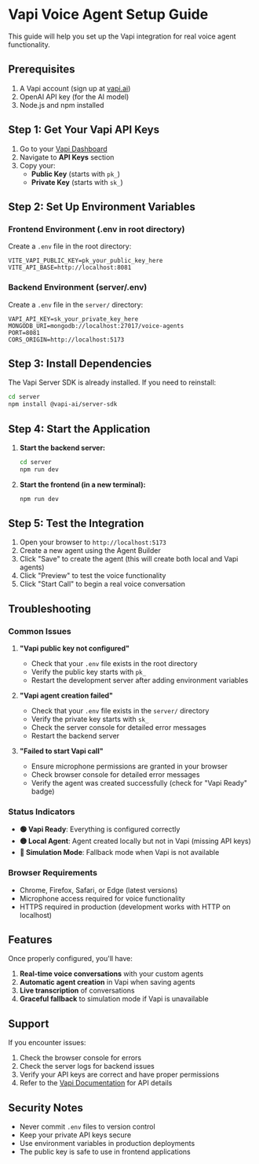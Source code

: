 # Vapi Voice Agent Setup Guide

This guide will help you set up the Vapi integration for real voice agent functionality.

## Prerequisites

1. A Vapi account (sign up at [vapi.ai](https://vapi.ai))
2. OpenAI API key (for the AI model)
3. Node.js and npm installed

## Step 1: Get Your Vapi API Keys

1. Go to your [Vapi Dashboard](https://dashboard.vapi.ai)
2. Navigate to **API Keys** section
3. Copy your:
   - **Public Key** (starts with `pk_`)
   - **Private Key** (starts with `sk_`)

## Step 2: Set Up Environment Variables

### Frontend Environment (.env in root directory)

Create a `.env` file in the root directory:

```env
VITE_VAPI_PUBLIC_KEY=pk_your_public_key_here
VITE_API_BASE=http://localhost:8081
```

### Backend Environment (server/.env)

Create a `.env` file in the `server/` directory:

```env
VAPI_API_KEY=sk_your_private_key_here
MONGODB_URI=mongodb://localhost:27017/voice-agents
PORT=8081
CORS_ORIGIN=http://localhost:5173
```

## Step 3: Install Dependencies

The Vapi Server SDK is already installed. If you need to reinstall:

```bash
cd server
npm install @vapi-ai/server-sdk
```

## Step 4: Start the Application

1. **Start the backend server:**
   ```bash
   cd server
   npm run dev
   ```

2. **Start the frontend (in a new terminal):**
   ```bash
   npm run dev
   ```

## Step 5: Test the Integration

1. Open your browser to `http://localhost:5173`
2. Create a new agent using the Agent Builder
3. Click "Save" to create the agent (this will create both local and Vapi agents)
4. Click "Preview" to test the voice functionality
5. Click "Start Call" to begin a real voice conversation

## Troubleshooting

### Common Issues

1. **"Vapi public key not configured"**
   - Check that your `.env` file exists in the root directory
   - Verify the public key starts with `pk_`
   - Restart the development server after adding environment variables

2. **"Vapi agent creation failed"**
   - Check that your `.env` file exists in the `server/` directory
   - Verify the private key starts with `sk_`
   - Check the server console for detailed error messages
   - Restart the backend server

3. **"Failed to start Vapi call"**
   - Ensure microphone permissions are granted in your browser
   - Check browser console for detailed error messages
   - Verify the agent was created successfully (check for "Vapi Ready" badge)

### Status Indicators

- **🟢 Vapi Ready**: Everything is configured correctly
- **🟡 Local Agent**: Agent created locally but not in Vapi (missing API keys)
- **🔴 Simulation Mode**: Fallback mode when Vapi is not available

### Browser Requirements

- Chrome, Firefox, Safari, or Edge (latest versions)
- Microphone access required for voice functionality
- HTTPS required in production (development works with HTTP on localhost)

## Features

Once properly configured, you'll have:

1. **Real-time voice conversations** with your custom agents
2. **Automatic agent creation** in Vapi when saving agents
3. **Live transcription** of conversations
4. **Graceful fallback** to simulation mode if Vapi is unavailable

## Support

If you encounter issues:

1. Check the browser console for errors
2. Check the server logs for backend issues
3. Verify your API keys are correct and have proper permissions
4. Refer to the [Vapi Documentation](https://docs.vapi.ai) for API details

## Security Notes

- Never commit `.env` files to version control
- Keep your private API keys secure
- Use environment variables in production deployments
- The public key is safe to use in frontend applications
